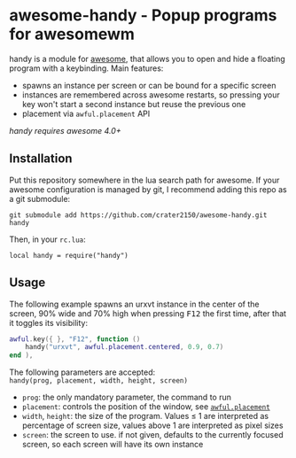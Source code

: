 # awesome-handy - Popup programs for awesomewm

handy is a module for [awesome](https://awesomewm.org/), that allows you to open
and hide a floating program with a keybinding. Main features:

- spawns an instance per screen or can be bound for a specific screen
- instances are remembered across awesome restarts, so pressing your key won't
  start a second instance but reuse the previous one
- placement via `awful.placement` API

*handy requires awesome 4.0+*

## Installation

Put this repository somewhere in the lua search path for awesome. If your
awesome configuration is managed by git, I recommend adding this repo as a git
submodule:

```git submodule add https://github.com/crater2150/awesome-handy.git handy ```

Then, in your `rc.lua`:

```local handy = require("handy")```

## Usage

The following example spawns an urxvt instance in the center of the screen, 90%
wide and 70% high when pressing <kbd>F12</kbd> the first time, after that it
toggles its visibility:

```lua
awful.key({ }, "F12", function ()
	handy("urxvt", awful.placement.centered, 0.9, 0.7)
end ),
```

The following parameters are accepted:  
`handy(prog, placement, width, height, screen)`

- `prog`: the only mandatory parameter, the command to run
- `placement`: controls the position of the window, see [`awful.placement`](https://awesomewm.org/apidoc/libraries/awful.placement.html)
- `width`, `height`: the size of the program. Values ≤ 1 are interpreted as
  percentage of screen size, values above 1 are interpreted as pixel sizes
- `screen`: the screen to use. if not given, defaults to the currently focused
  screen, so each screen will have its own instance
